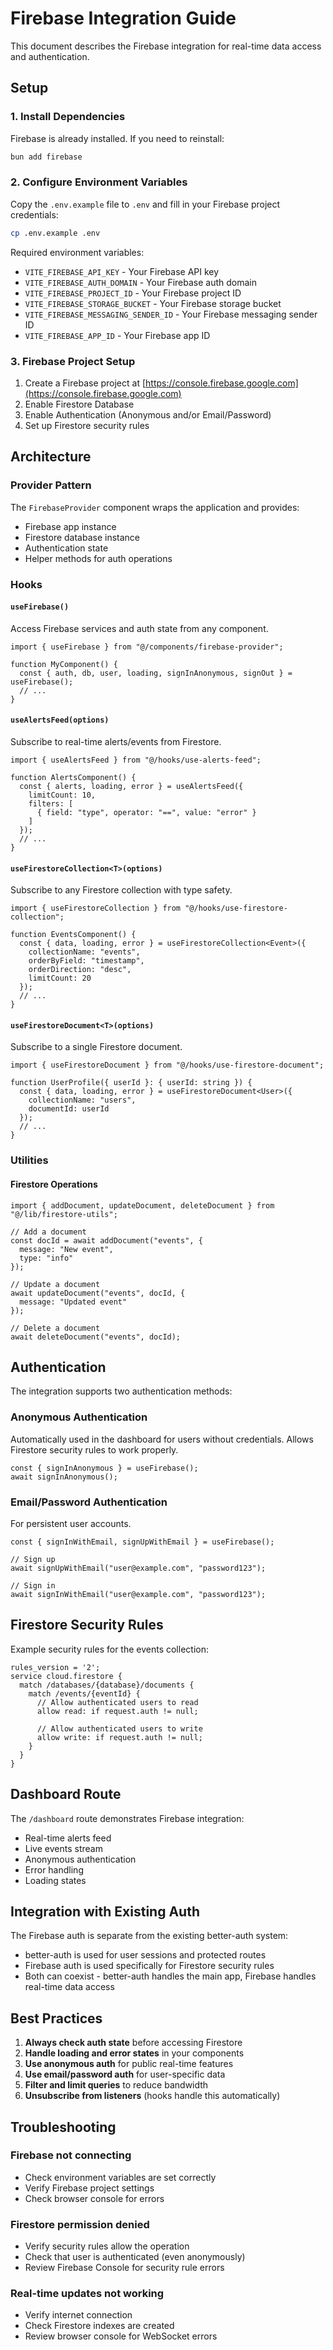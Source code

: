 # Firebase Integration Guide

This document describes the Firebase integration for real-time data access and authentication.

## Setup

### 1. Install Dependencies

Firebase is already installed. If you need to reinstall:

```bash
bun add firebase
```

### 2. Configure Environment Variables

Copy the `.env.example` file to `.env` and fill in your Firebase project credentials:

```bash
cp .env.example .env
```

Required environment variables:
- `VITE_FIREBASE_API_KEY` - Your Firebase API key
- `VITE_FIREBASE_AUTH_DOMAIN` - Your Firebase auth domain
- `VITE_FIREBASE_PROJECT_ID` - Your Firebase project ID
- `VITE_FIREBASE_STORAGE_BUCKET` - Your Firebase storage bucket
- `VITE_FIREBASE_MESSAGING_SENDER_ID` - Your Firebase messaging sender ID
- `VITE_FIREBASE_APP_ID` - Your Firebase app ID

### 3. Firebase Project Setup

1. Create a Firebase project at [https://console.firebase.google.com](https://console.firebase.google.com)
2. Enable Firestore Database
3. Enable Authentication (Anonymous and/or Email/Password)
4. Set up Firestore security rules

## Architecture

### Provider Pattern

The `FirebaseProvider` component wraps the application and provides:
- Firebase app instance
- Firestore database instance
- Authentication state
- Helper methods for auth operations

### Hooks

#### `useFirebase()`
Access Firebase services and auth state from any component.

```tsx
import { useFirebase } from "@/components/firebase-provider";

function MyComponent() {
  const { auth, db, user, loading, signInAnonymous, signOut } = useFirebase();
  // ...
}
```

#### `useAlertsFeed(options)`
Subscribe to real-time alerts/events from Firestore.

```tsx
import { useAlertsFeed } from "@/hooks/use-alerts-feed";

function AlertsComponent() {
  const { alerts, loading, error } = useAlertsFeed({
    limitCount: 10,
    filters: [
      { field: "type", operator: "==", value: "error" }
    ]
  });
  // ...
}
```

#### `useFirestoreCollection<T>(options)`
Subscribe to any Firestore collection with type safety.

```tsx
import { useFirestoreCollection } from "@/hooks/use-firestore-collection";

function EventsComponent() {
  const { data, loading, error } = useFirestoreCollection<Event>({
    collectionName: "events",
    orderByField: "timestamp",
    orderDirection: "desc",
    limitCount: 20
  });
  // ...
}
```

#### `useFirestoreDocument<T>(options)`
Subscribe to a single Firestore document.

```tsx
import { useFirestoreDocument } from "@/hooks/use-firestore-document";

function UserProfile({ userId }: { userId: string }) {
  const { data, loading, error } = useFirestoreDocument<User>({
    collectionName: "users",
    documentId: userId
  });
  // ...
}
```

### Utilities

#### Firestore Operations

```tsx
import { addDocument, updateDocument, deleteDocument } from "@/lib/firestore-utils";

// Add a document
const docId = await addDocument("events", {
  message: "New event",
  type: "info"
});

// Update a document
await updateDocument("events", docId, {
  message: "Updated event"
});

// Delete a document
await deleteDocument("events", docId);
```

## Authentication

The integration supports two authentication methods:

### Anonymous Authentication
Automatically used in the dashboard for users without credentials. Allows Firestore security rules to work properly.

```tsx
const { signInAnonymous } = useFirebase();
await signInAnonymous();
```

### Email/Password Authentication
For persistent user accounts.

```tsx
const { signInWithEmail, signUpWithEmail } = useFirebase();

// Sign up
await signUpWithEmail("user@example.com", "password123");

// Sign in
await signInWithEmail("user@example.com", "password123");
```

## Firestore Security Rules

Example security rules for the events collection:

```
rules_version = '2';
service cloud.firestore {
  match /databases/{database}/documents {
    match /events/{eventId} {
      // Allow authenticated users to read
      allow read: if request.auth != null;
      
      // Allow authenticated users to write
      allow write: if request.auth != null;
    }
  }
}
```

## Dashboard Route

The `/dashboard` route demonstrates Firebase integration:
- Real-time alerts feed
- Live events stream
- Anonymous authentication
- Error handling
- Loading states

## Integration with Existing Auth

The Firebase auth is separate from the existing better-auth system:
- better-auth is used for user sessions and protected routes
- Firebase auth is used specifically for Firestore security rules
- Both can coexist - better-auth handles the main app, Firebase handles real-time data access

## Best Practices

1. **Always check auth state** before accessing Firestore
2. **Handle loading and error states** in your components
3. **Use anonymous auth** for public real-time features
4. **Use email/password auth** for user-specific data
5. **Filter and limit queries** to reduce bandwidth
6. **Unsubscribe from listeners** (hooks handle this automatically)

## Troubleshooting

### Firebase not connecting
- Check environment variables are set correctly
- Verify Firebase project settings
- Check browser console for errors

### Firestore permission denied
- Verify security rules allow the operation
- Check that user is authenticated (even anonymously)
- Review Firebase Console for security rule errors

### Real-time updates not working
- Verify internet connection
- Check Firestore indexes are created
- Review browser console for WebSocket errors
